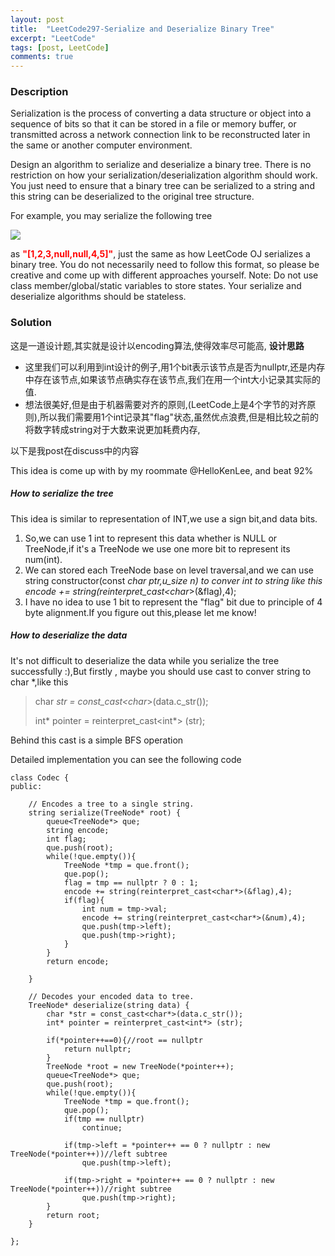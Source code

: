 ```yaml
---
layout: post
title:  "LeetCode297-Serialize and Deserialize Binary Tree"
excerpt: "LeetCode"
tags: [post, LeetCode]
comments: true
---
```


### Description
Serialization is the process of converting a data structure or object into a sequence of bits so that it can be stored in a file or memory buffer, or transmitted across a network connection link to be reconstructed later in the same or another computer environment.

Design an algorithm to serialize and deserialize a binary tree. There is no restriction on how your serialization/deserialization algorithm should work. You just need to ensure that a binary tree can be serialized to a string and this string can be deserialized to the original tree structure.

For example, you may serialize the following tree

![](../image/选区_062.png)

as **<font color = "red"> "[1,2,3,null,null,4,5]"</font>**, just the same as how LeetCode OJ serializes a binary tree. You do not necessarily need to follow this format, so please be creative and come up with different approaches yourself.
Note: Do not use class member/global/static variables to store states. Your serialize and deserialize algorithms should be stateless.

### Solution 
   这是一道设计题,其实就是设计以encoding算法,使得效率尽可能高,
   **设计思路**
   * 这里我们可以利用到int设计的例子,用1个bit表示该节点是否为nullptr,还是内存中存在该节点,如果该节点确实存在该节点,我们在用一个int大小记录其实际的值.
   * 想法很美好,但是由于机器需要对齐的原则,(LeetCode上是4个字节的对齐原则),所以我们需要用1个int记录其"flag"状态,虽然优点浪费,但是相比较之前的将数字转成string对于大数来说更加耗费内存,

以下是我post在discuss中的内容
    
This idea is come up with by my roommate @HelloKenLee, and beat 92%

##### How to serialize the tree

This idea is similar to representation of INT,we use a sign bit,and data bits.

1. So,we can use 1 int to represent this data whether is NULL or TreeNode,if it's a TreeNode we use one more bit to represent its num(int).
2. We can stored each TreeNode base on level traversal,and we can use string constructor(const *char ptr,u_size n) to conver int to string like this encode += string(reinterpret_cast<char*>(&flag),4);
3. I have no idea to use 1 bit to represent the "flag" bit due to principle of 4 byte alignment.If you figure out this,please let me know!

##### How to deserialize the data

It's not difficult to deserialize the data while you serialize the tree successfully :),But firstly , maybe you should use cast to conver string to char *,like this

> char *str = const_cast<char*>(data.c_str());
> 
> int* pointer = reinterpret_cast<int*> (str);

Behind this cast is a simple BFS operation

Detailed implementation you can see the following code
````
class Codec {
public:

    // Encodes a tree to a single string.
    string serialize(TreeNode* root) {
        queue<TreeNode*> que;
        string encode;
        int flag;
        que.push(root);
        while(!que.empty()){
            TreeNode *tmp = que.front();
            que.pop();
            flag = tmp == nullptr ? 0 : 1;
            encode += string(reinterpret_cast<char*>(&flag),4);
            if(flag){
                int num = tmp->val;
                encode += string(reinterpret_cast<char*>(&num),4);
                que.push(tmp->left);
                que.push(tmp->right);
            }
        }
        return encode;
        
    }

    // Decodes your encoded data to tree.
    TreeNode* deserialize(string data) {
        char *str = const_cast<char*>(data.c_str());
        int* pointer = reinterpret_cast<int*> (str);
  
        if(*pointer++==0){//root == nullptr
            return nullptr;
        }
        TreeNode *root = new TreeNode(*pointer++);
        queue<TreeNode*> que;
        que.push(root);
        while(!que.empty()){
            TreeNode *tmp = que.front();
            que.pop();
            if(tmp == nullptr)
                continue;
                
            if(tmp->left = *pointer++ == 0 ? nullptr : new TreeNode(*pointer++))//left subtree
                que.push(tmp->left);
            
            if(tmp->right = *pointer++ == 0 ? nullptr : new TreeNode(*pointer++))//right subtree
                que.push(tmp->right);
        }
        return root;
    }

};

````